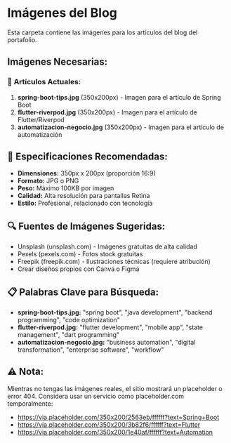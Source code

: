 # Imágenes del Blog

Esta carpeta contiene las imágenes para los artículos del blog del portafolio.

## Imágenes Necesarias:

### 📝 **Artículos Actuales:**
1. **spring-boot-tips.jpg** (350x200px) - Imagen para el artículo de Spring Boot
2. **flutter-riverpod.jpg** (350x200px) - Imagen para el artículo de Flutter/Riverpod  
3. **automatizacion-negocio.jpg** (350x200px) - Imagen para el artículo de automatización

## 🎨 **Especificaciones Recomendadas:**
- **Dimensiones:** 350px x 200px (proporción 16:9)
- **Formato:** JPG o PNG
- **Peso:** Máximo 100KB por imagen
- **Calidad:** Alta resolución para pantallas Retina
- **Estilo:** Profesional, relacionado con tecnología

## 🔍 **Fuentes de Imágenes Sugeridas:**
- Unsplash (unsplash.com) - Imágenes gratuitas de alta calidad
- Pexels (pexels.com) - Fotos stock gratuitas
- Freepik (freepik.com) - Ilustraciones técnicas (requiere atribución)
- Crear diseños propios con Canva o Figma

## 📋 **Palabras Clave para Búsqueda:**
- **spring-boot-tips.jpg:** "spring boot", "java development", "backend programming", "code optimization"
- **flutter-riverpod.jpg:** "flutter development", "mobile app", "state management", "dart programming"
- **automatizacion-negocio.jpg:** "business automation", "digital transformation", "enterprise software", "workflow"

## ⚠️ **Nota:**
Mientras no tengas las imágenes reales, el sitio mostrará un placeholder o error 404. 
Considera usar un servicio como placeholder.com temporalmente:
- https://via.placeholder.com/350x200/2563eb/ffffff?text=Spring+Boot
- https://via.placeholder.com/350x200/3b82f6/ffffff?text=Flutter
- https://via.placeholder.com/350x200/1e40af/ffffff?text=Automation